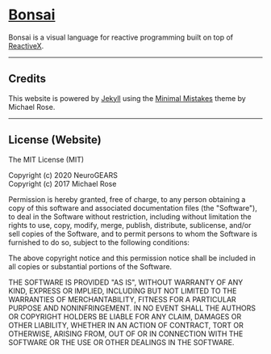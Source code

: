 # [Bonsai](https://bonsai-rx.github.io/)

Bonsai is a visual language for reactive programming built on top of [ReactiveX](http://reactivex.io/).

---

## Credits

This website is powered by [Jekyll](http://jekyllrb.com/) using the [Minimal Mistakes](https://mmistakes.github.io/minimal-mistakes/) theme by Michael Rose.

---

## License (Website)

The MIT License (MIT)

Copyright (c) 2020 NeuroGEARS  
Copyright (c) 2017 Michael Rose

Permission is hereby granted, free of charge, to any person obtaining a copy
of this software and associated documentation files (the "Software"), to deal
in the Software without restriction, including without limitation the rights
to use, copy, modify, merge, publish, distribute, sublicense, and/or sell
copies of the Software, and to permit persons to whom the Software is
furnished to do so, subject to the following conditions:

The above copyright notice and this permission notice shall be included in all
copies or substantial portions of the Software.

THE SOFTWARE IS PROVIDED "AS IS", WITHOUT WARRANTY OF ANY KIND, EXPRESS OR
IMPLIED, INCLUDING BUT NOT LIMITED TO THE WARRANTIES OF MERCHANTABILITY,
FITNESS FOR A PARTICULAR PURPOSE AND NONINFRINGEMENT. IN NO EVENT SHALL THE
AUTHORS OR COPYRIGHT HOLDERS BE LIABLE FOR ANY CLAIM, DAMAGES OR OTHER
LIABILITY, WHETHER IN AN ACTION OF CONTRACT, TORT OR OTHERWISE, ARISING FROM,
OUT OF OR IN CONNECTION WITH THE SOFTWARE OR THE USE OR OTHER DEALINGS IN THE
SOFTWARE.
